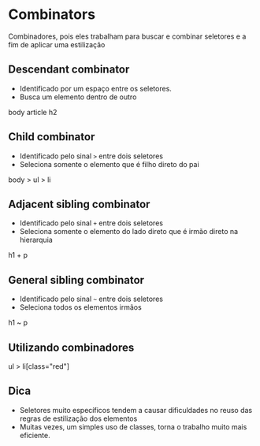 # Combinators

Combinadores, pois eles trabalham para buscar e combinar seletores e a fim de aplicar uma estilização

## Descendant combinator

* Identificado por um espaço entre os seletores.
* Busca um elemento dentro de outro

body article h2

## Child combinator
* Identificado pelo sinal `>` entre dois seletores
* Seleciona somente o elemento que é filho direto do pai

body > ul > li

## Adjacent sibling combinator

* Identificado pelo sinal `+` entre dois seletores
* Seleciona  somente o elemento do lado direto que é irmão direto na hierarquia

h1 + p

## General sibling combinator

* Identificado pelo sinal `~` entre dois seletores
* Seleciona todos os elementos irmãos

h1 ~ p 

## Utilizando combinadores

ul > li[class="red"]

## Dica
* Seletores muito específicos tendem a causar dificuldades no reuso das regras de estilização dos elementos
* Muitas vezes, um simples uso de classes, torna o trabalho muito mais eficiente.